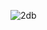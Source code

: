 ![2db](https://github.com/Rob1nHoed/peergroep15-data-driven-logistics/assets/94637866/4df85cb7-be4a-49b4-8355-50d8ef47ec6e)

